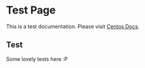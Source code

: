# Test Page

This is a test documentation. Please visit [Centos Docs](https://www.centos.org/docs/).


## Test

Some lovely tests here :P
